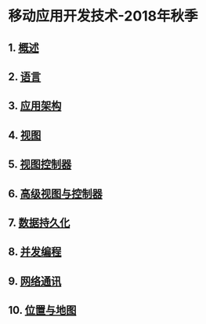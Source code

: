 # 移动应用开发技术-2018年秋季

<!-- 使用说明

本地运行
``` bash
git clone https://github.com/njuics/app-2018f.git
cd app-2018f
npm install
npm install http-server -g
http-server
```

打开浏览器访问http://localhost:8080 -->


## 1. [概述](slides/1/1.html)
## 2. [语言](slides/2/2.html)
## 3. [应用架构](slides/3/3.html)
## 4. [视图](slides/4/4.html)
## 5. [视图控制器](slides/5/5.html)
## 6. [高级视图与控制器](slides/6/6.html)
## 7. [数据持久化](slides/7/7.html)
## 8. [并发编程](slides/8/8.html)
## 9. [网络通讯](slides/9/9.html)
## 10. [位置与地图](slides/10)
